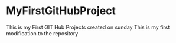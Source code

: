 # MyFirstGitHubProject
This is my First GIT Hub Projects created on sunday
This is my first modification to the repository 
